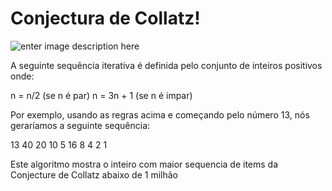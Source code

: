 # Conjectura de Collatz!

![enter image description here](https://wikimedia.org/api/rest_v1/media/math/render/svg/08684219726f0db88abf979ef17e43ab9373cc87)



A seguinte sequência iterativa é definida pelo conjunto de inteiros positivos onde:

n = n/2 (se n é par)
n = 3n + 1 (se n é impar)

Por exemplo, usando as regras acima e começando pelo número 13, nós geraríamos a seguinte sequência:

13 40 20 10 5 16 8 4 2 1

Este algoritmo mostra o inteiro com maior sequencia de items da Conjecture de Collatz abaixo de 1 milhão
